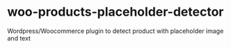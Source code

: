 # woo-products-placeholder-detector
Wordpress/Woocommerce plugin to detect product with placeholder image and text
